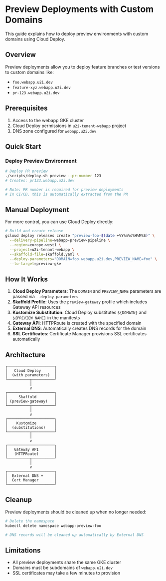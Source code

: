 # Preview Deployments with Custom Domains

This guide explains how to deploy preview environments with custom domains using Cloud Deploy.

## Overview

Preview deployments allow you to deploy feature branches or test versions to custom domains like:
- `foo.webapp.u2i.dev`
- `feature-xyz.webapp.u2i.dev`
- `pr-123.webapp.u2i.dev`

## Prerequisites

1. Access to the webapp GKE cluster
2. Cloud Deploy permissions in `u2i-tenant-webapp` project
3. DNS zone configured for `webapp.u2i.dev`

## Quick Start

### Deploy Preview Environment

```bash
# Deploy PR preview
./scripts/deploy.sh preview --pr-number 123
# Creates: pr123.webapp.u2i.dev

# Note: PR number is required for preview deployments
# In CI/CD, this is automatically extracted from the PR
```

## Manual Deployment

For more control, you can use Cloud Deploy directly:

```bash
# Build and create release
gcloud deploy releases create "preview-foo-$(date +%Y%m%d%H%M%S)" \
  --delivery-pipeline=webapp-preview-pipeline \
  --region=europe-west1 \
  --project=u2i-tenant-webapp \
  --skaffold-file=skaffold.yaml \
  --deploy-parameters="DOMAIN=foo.webapp.u2i.dev,PREVIEW_NAME=foo" \
  --to-target=preview-gke
```

## How It Works

1. **Cloud Deploy Parameters**: The `DOMAIN` and `PREVIEW_NAME` parameters are passed via `--deploy-parameters`
2. **Skaffold Profile**: Uses the `preview-gateway` profile which includes Gateway API resources
3. **Kustomize Substitution**: Cloud Deploy substitutes `${DOMAIN}` and `${PREVIEW_NAME}` in the manifests
4. **Gateway API**: HTTPRoute is created with the specified domain
5. **External DNS**: Automatically creates DNS records for the domain
6. **SSL Certificates**: Certificate Manager provisions SSL certificates automatically

## Architecture

```
┌─────────────────────┐
│   Cloud Deploy      │
│  (with parameters)  │
└──────────┬──────────┘
           │
           v
┌─────────────────────┐
│     Skaffold        │
│ (preview-gateway)   │
└──────────┬──────────┘
           │
           v
┌─────────────────────┐
│    Kustomize        │
│  (substitutions)    │
└──────────┬──────────┘
           │
           v
┌─────────────────────┐
│   Gateway API       │
│   (HTTPRoute)       │
└──────────┬──────────┘
           │
           v
┌─────────────────────┐
│  External DNS +     │
│  Cert Manager       │
└─────────────────────┘
```

## Cleanup

Preview deployments should be cleaned up when no longer needed:

```bash
# Delete the namespace
kubectl delete namespace webapp-preview-foo

# DNS records will be cleaned up automatically by External DNS
```

## Limitations

- All preview deployments share the same GKE cluster
- Domains must be subdomains of `webapp.u2i.dev`
- SSL certificates may take a few minutes to provision